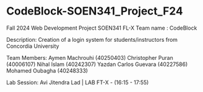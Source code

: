 # CodeBlock-SOEN341_Project_F24
Fall 2024 Web Development Project SOEN341 FL-X
Team name : CodeBlock

Description: Creation of a login system for students/instructors from Concordia University

Team Members:
Aymen Machrouhi (40250403) 
Christopher Puran (40006107) 
Nihal Islam (40242307) 
Yazdan
Carlos Guevara (40227586)
Mohamed Oubagha (40248333)

Lab Session: Avi Jitendra Lad | LAB FT-X - (16:15 - 17:55)
